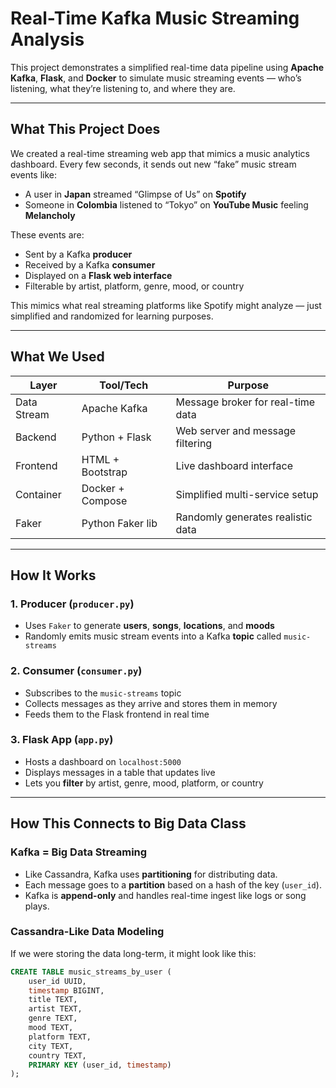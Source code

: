 # Real-Time Kafka Music Streaming Analysis

This project demonstrates a simplified real-time data pipeline using **Apache Kafka**, **Flask**, and **Docker** to simulate music streaming events — who’s listening, what they’re listening to, and where they are.

---

## What This Project Does

We created a real-time streaming web app that mimics a music analytics dashboard. Every few seconds, it sends out new “fake” music stream events like:
- A user in **Japan** streamed “Glimpse of Us” on **Spotify**
- Someone in **Colombia** listened to “Tokyo” on **YouTube Music** feeling **Melancholy**

These events are:
- Sent by a Kafka **producer**
- Received by a Kafka **consumer**
- Displayed on a **Flask web interface**
- Filterable by artist, platform, genre, mood, or country

This mimics what real streaming platforms like Spotify might analyze — just simplified and randomized for learning purposes.

---

## What We Used

| Layer        | Tool/Tech          | Purpose |
|--------------|--------------------|---------|
| Data Stream  | Apache Kafka       | Message broker for real-time data |
| Backend      | Python + Flask     | Web server and message filtering |
| Frontend     | HTML + Bootstrap   | Live dashboard interface |
| Container    | Docker + Compose   | Simplified multi-service setup |
| Faker        | Python Faker lib   | Randomly generates realistic data |

---

## How It Works

### 1. Producer (`producer.py`)
- Uses `Faker` to generate **users**, **songs**, **locations**, and **moods**
- Randomly emits music stream events into a Kafka **topic** called `music-streams`

### 2. Consumer (`consumer.py`)
- Subscribes to the `music-streams` topic
- Collects messages as they arrive and stores them in memory
- Feeds them to the Flask frontend in real time

### 3. Flask App (`app.py`)
- Hosts a dashboard on `localhost:5000`
- Displays messages in a table that updates live
- Lets you **filter** by artist, genre, mood, platform, or country

---

## How This Connects to Big Data Class

### Kafka = Big Data Streaming
- Like Cassandra, Kafka uses **partitioning** for distributing data.
- Each message goes to a **partition** based on a hash of the key (`user_id`).
- Kafka is **append-only** and handles real-time ingest like logs or song plays.

### Cassandra-Like Data Modeling

If we were storing the data long-term, it might look like this:

```sql
CREATE TABLE music_streams_by_user (
    user_id UUID,
    timestamp BIGINT,
    title TEXT,
    artist TEXT,
    genre TEXT,
    mood TEXT,
    platform TEXT,
    city TEXT,
    country TEXT,
    PRIMARY KEY (user_id, timestamp)
);

